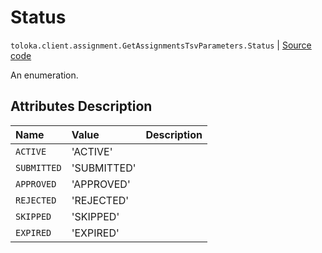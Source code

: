 # Status
`toloka.client.assignment.GetAssignmentsTsvParameters.Status` | [Source code](https://github.com/Toloka/toloka-kit/blob/v1.1.0.post1/src/client/assignment.py#L138)

An enumeration.

## Attributes Description

| Name | Value | Description |
| :------| :-----------| :----------| 
`ACTIVE`|'ACTIVE'|
`SUBMITTED`|'SUBMITTED'|
`APPROVED`|'APPROVED'|
`REJECTED`|'REJECTED'|
`SKIPPED`|'SKIPPED'|
`EXPIRED`|'EXPIRED'|
